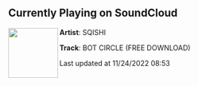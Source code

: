 ## Currently Playing on SoundCloud

[<img align="left" width="100" src="https://i1.sndcdn.com/artworks-0LtlEykmo39ob3ow-YYE5GQ-t500x500.jpg">](https://soundcloud.com/sqishi_dubz/bot-circle)

**Artist**: SQISHI 

**Track**: BOT CIRCLE (FREE DOWNLOAD)

Last updated at 11/24/2022 08:53
